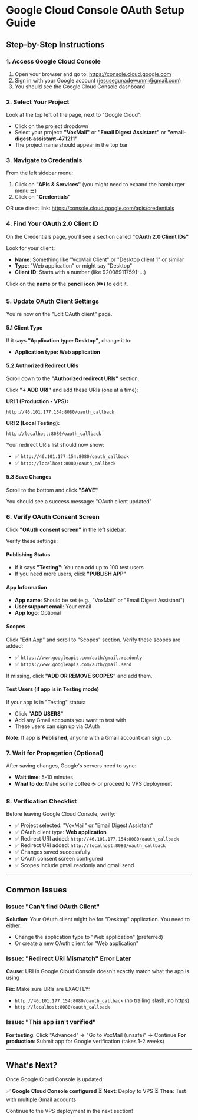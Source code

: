 # Google Cloud Console OAuth Setup Guide

## Step-by-Step Instructions

### 1. Access Google Cloud Console

1. Open your browser and go to: https://console.cloud.google.com
2. Sign in with your Google account (jesusegunadewunmi@gmail.com)
3. You should see the Google Cloud Console dashboard

### 2. Select Your Project

Look at the top left of the page, next to "Google Cloud":
- Click on the project dropdown
- Select your project: **"VoxMail"** or **"Email Digest Assistant"** or **"email-digest-assistant-471211"**
- The project name should appear in the top bar

### 3. Navigate to Credentials

From the left sidebar menu:
1. Click on **"APIs & Services"** (you might need to expand the hamburger menu ☰)
2. Click on **"Credentials"**

OR use direct link:
https://console.cloud.google.com/apis/credentials

### 4. Find Your OAuth 2.0 Client ID

On the Credentials page, you'll see a section called **"OAuth 2.0 Client IDs"**

Look for your client:
- **Name**: Something like "VoxMail Client" or "Desktop client 1" or similar
- **Type**: "Web application" or might say "Desktop"
- **Client ID**: Starts with a number (like 920089117591-...)

Click on the **name** or the **pencil icon (✏️)** to edit it.

### 5. Update OAuth Client Settings

You're now on the "Edit OAuth client" page.

#### 5.1 Client Type
If it says **"Application type: Desktop"**, change it to:
- **Application type: Web application**

#### 5.2 Authorized Redirect URIs

Scroll down to the **"Authorized redirect URIs"** section.

Click **"+ ADD URI"** and add these URIs (one at a time):

**URI 1 (Production - VPS):**
```
http://46.101.177.154:8080/oauth_callback
```

**URI 2 (Local Testing):**
```
http://localhost:8080/oauth_callback
```

Your redirect URIs list should now show:
- ✅ `http://46.101.177.154:8080/oauth_callback`
- ✅ `http://localhost:8080/oauth_callback`

#### 5.3 Save Changes

Scroll to the bottom and click **"SAVE"**

You should see a success message: "OAuth client updated"

### 6. Verify OAuth Consent Screen

Click **"OAuth consent screen"** in the left sidebar.

Verify these settings:

#### Publishing Status
- If it says **"Testing"**: You can add up to 100 test users
- If you need more users, click **"PUBLISH APP"**

#### App Information
- **App name**: Should be set (e.g., "VoxMail" or "Email Digest Assistant")
- **User support email**: Your email
- **App logo**: Optional

#### Scopes
Click "Edit App" and scroll to "Scopes" section. Verify these scopes are added:
- ✅ `https://www.googleapis.com/auth/gmail.readonly`
- ✅ `https://www.googleapis.com/auth/gmail.send`

If missing, click **"ADD OR REMOVE SCOPES"** and add them.

#### Test Users (if app is in Testing mode)
If your app is in "Testing" status:
- Click **"ADD USERS"**
- Add any Gmail accounts you want to test with
- These users can sign up via OAuth

**Note**: If app is **Published**, anyone with a Gmail account can sign up.

### 7. Wait for Propagation (Optional)

After saving changes, Google's servers need to sync:
- **Wait time**: 5-10 minutes
- **What to do**: Make some coffee ☕ or proceed to VPS deployment

### 8. Verification Checklist

Before leaving Google Cloud Console, verify:

- ✅ Project selected: "VoxMail" or "Email Digest Assistant"
- ✅ OAuth client type: **Web application**
- ✅ Redirect URI added: `http://46.101.177.154:8080/oauth_callback`
- ✅ Redirect URI added: `http://localhost:8080/oauth_callback`
- ✅ Changes saved successfully
- ✅ OAuth consent screen configured
- ✅ Scopes include gmail.readonly and gmail.send

---

## Common Issues

### Issue: "Can't find OAuth Client"

**Solution**: Your OAuth client might be for "Desktop" application. You need to either:
- Change the application type to "Web application" (preferred)
- Or create a new OAuth client for "Web application"

### Issue: "Redirect URI Mismatch" Error Later

**Cause**: URI in Google Cloud Console doesn't exactly match what the app is using

**Fix**: Make sure URIs are EXACTLY:
- `http://46.101.177.154:8080/oauth_callback` (no trailing slash, no https)
- `http://localhost:8080/oauth_callback`

### Issue: "This app isn't verified"

**For testing**: Click "Advanced" → "Go to VoxMail (unsafe)" → Continue
**For production**: Submit app for Google verification (takes 1-2 weeks)

---

## What's Next?

Once Google Cloud Console is updated:

✅ **Google Cloud Console configured**
⏳ **Next**: Deploy to VPS
⏳ **Then**: Test with multiple Gmail accounts

Continue to the VPS deployment in the next section!

